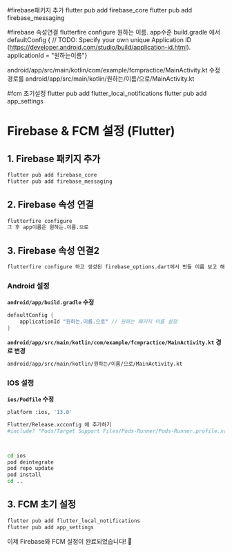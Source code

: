 #firebase패키지 추가
flutter pub add firebase_core
flutter pub add firebase_messaging

#firebase 속성연결
flutterfire configure 원하는 이름.
app수준 build.gradle 에서 
    defaultConfig {
        // TODO: Specify your own unique Application ID (https://developer.android.com/studio/build/application-id.html).
        applicationId = "원하는이름"}

android/app/src/main/kotlin/com/example/fcmpractice/MainActivity.kt 수정
경로를  android/app/src/main/kotlin/원하는/이름/으로/MainActivity.kt

#fcm 초기설정
flutter pub add flutter_local_notifications
flutter pub add app_settings
# Firebase & FCM 설정 (Flutter)

## 1. Firebase 패키지 추가
```sh
flutter pub add firebase_core
flutter pub add firebase_messaging
```

## 2. Firebase 속성 연결
```sh
flutterfire configure 
그 후 app이름은 원하는.이름.으로
```


## 3. Firebase 속성 연결2
```sh
flutterfire configure 하고 생성된 firebase_options.dart에서 번들 이름 보고 해당되는 파배 앱의 sdk를 보고 파일 다운해서 넣어주기. GoogleSerice-Info.plist랑 안드도.
```


### Android 설정
**`android/app/build.gradle` 수정**
```gradle
defaultConfig {
    applicationId "원하는.이름.으로" // 원하는 패키지 이름 설정
}
```

**`android/app/src/main/kotlin/com/example/fcmpractice/MainActivity.kt` 경로 변경**
```sh
android/app/src/main/kotlin/원하는/이름/으로/MainActivity.kt
```

### IOS 설정
**`ios/Podfile` 수정**
```sh
platform :ios, '13.0'

Flutter/Release.xcconfig 에 추가하기
#include? "Pods/Target Support Files/Pods-Runner/Pods-Runner.profile.xcconfig"



cd ios
pod deintegrate
pod repo update
pod install
cd ..

```


## 3. FCM 초기 설정
```sh
flutter pub add flutter_local_notifications
flutter pub add app_settings
```

이제 Firebase와 FCM 설정이 완료되었습니다! 🚀

